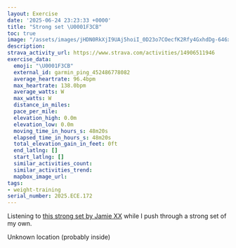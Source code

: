 ```yaml
---
layout: Exercise
date: '2025-06-24 23:23:33 +0000'
title: "Strong set \U0001F3CB️"
toc: true
image: "/assets/images/jHDN0RkXjI9UAj5hoiI_0D23o7COecfK2Rfy4GxhdDg-646x2048.jpg.jpeg"
description:
strava_activity_url: https://www.strava.com/activities/14906511946
exercise_data:
  emoji: "\U0001F3CB️"
  external_id: garmin_ping_452486778082
  average_heartrate: 96.4bpm
  max_heartrate: 138.0bpm
  average_watts: W
  max_watts: W
  distance_in_miles:
  pace_per_mile:
  elevation_high: 0.0m
  elevation_low: 0.0m
  moving_time_in_hours_s: 48m20s
  elapsed_time_in_hours_s: 48m20s
  total_elevation_gain_in_feet: 0ft
  end_latlng: []
  start_latlng: []
  similar_activities_count:
  similar_activities_trend:
  mapbox_image_url:
tags:
- weight-training
serial_number: 2025.ECE.172
---
```

Listening to [this strong set by Jamie XX](https://www.joshbeckman.org/blog/listening/britney-spears-breathe-on-me-james-holden-remix) while I push through a strong set of my own.

Unknown location (probably inside)
